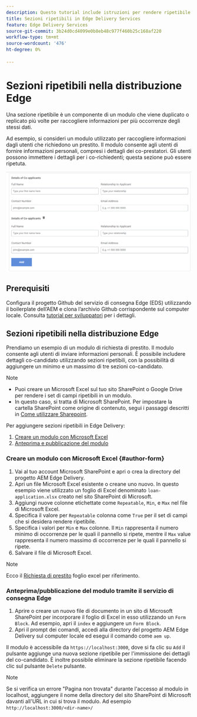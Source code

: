 ```yaml
---
description: Questo tutorial include istruzioni per rendere ripetibile una sezione di un modulo
title: Sezioni ripetibili in Edge Delivery Services
feature: Edge Delivery Services
source-git-commit: 3b24d0cd4099e0b8eb48c977f460b25c168af220
workflow-type: tm+mt
source-wordcount: '476'
ht-degree: 0%

---
```



# Sezioni ripetibili nella distribuzione Edge

Una sezione ripetibile è un componente di un modulo che viene duplicato o replicato più volte per raccogliere informazioni per più occorrenze degli stessi dati.

Ad esempio, si consideri un modulo utilizzato per raccogliere informazioni dagli utenti che richiedono un prestito. Il modulo consente agli utenti di fornire informazioni personali, compresi i dettagli dei co-prestatori. Gli utenti possono immettere i dettagli per i co-richiedenti; questa sezione può essere ripetuta.

![Sezioni ripetibili nei moduli](/help/forms/assets/eds-repeatable.png)

## Prerequisiti

Configura il progetto Github del servizio di consegna Edge (EDS) utilizzando il boilerplate dell’AEM e clona l’archivio Github corrispondente sul computer locale. Consulta [tutorial per sviluppatori](https://experienceleague.adobe.com/docs/experience-manager-cloud-service/content/edge-delivery/build/tutorial.html) per i dettagli.

## Sezioni ripetibili nella distribuzione Edge

Prendiamo un esempio di un modulo di richiesta di prestito. Il modulo consente agli utenti di inviare informazioni personali. È possibile includere dettagli co-candidato utilizzando sezioni ripetibili, con la possibilità di aggiungere un minimo e un massimo di tre sezioni co-candidato.

>[!NOTE]
>
> * Puoi creare un Microsoft Excel sul tuo sito SharePoint o Google Drive per rendere i set di campi ripetibili in un modulo.
> * In questo caso, si tratta di Microsoft SharePoint. Per impostare la cartella SharePoint come origine di contenuto, segui i passaggi descritti in [Come utilizzare Sharepoint](https://www.aem.live/docs/setup-customer-sharepoint).


Per aggiungere sezioni ripetibili in Edge Delivery:

1. [Creare un modulo con Microsoft Excel](#author-form)
2. [Anteprima e pubblicazione del modulo](#preview-form)

### Creare un modulo con Microsoft Excel {#author-form}

1. Vai al tuo account Microsoft SharePoint e apri o crea la directory del progetto AEM Edge Delivery.
2. Apri un file Microsoft Excel esistente o creane uno nuovo.
In questo esempio viene utilizzato un foglio di Excel denominato `loan-application.xlsx` creato nel sito SharePoint di Microsoft.
3. Aggiungi nuove colonne etichettate come `Repeatable`, `Min`, e `Max` nel file di Microsoft Excel.
4. Specifica il valore per `Repeatable` colonna come `True` per il set di campi che si desidera rendere ripetibile.
5. Specifica i valori per `Min` e `Max` colonne. Il `Min` rappresenta il numero minimo di occorrenze per le quali il pannello si ripete, mentre il `Max` value rappresenta il numero massimo di occorrenze per le quali il pannello si ripete.
6. Salvare il file di Microsoft Excel.

>[!NOTE]
>
> Ecco il [Richiesta di prestito](/help/forms/assets/loan-application.xlsx) foglio excel per riferimento.

### Anteprima/pubblicazione del modulo tramite il servizio di consegna Edge

1. Aprire o creare un nuovo file di documento in un sito di Microsoft SharePoint per incorporare il foglio di Excel in esso utilizzando un `Form Block`. Ad esempio, apri il `index` e aggiungere un `Form Block`.
2. Apri il prompt dei comandi, accedi alla directory del progetto AEM Edge Delivery sul computer locale ed esegui il comando come `aem up`.

Il modulo è accessibile da `https://localhost:3000`, dove si fa clic su `Add` il pulsante aggiunge una nuova sezione ripetibile per l&#39;immissione dei dettagli del co-candidato. È inoltre possibile eliminare la sezione ripetibile facendo clic sul pulsante `Delete` pulsante.

>[!NOTE]
>
> Se si verifica un errore &quot;Pagina non trovata&quot; durante l&#39;accesso al modulo in localhost, aggiungere il nome della directory del sito SharePoint di Microsoft davanti all&#39;URL in cui si trova il modulo. Ad esempio `http://localhost:3000/<dir-name>/`




